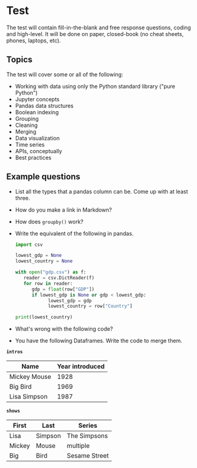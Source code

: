 # Test

The test will contain fill-in-the-blank and free response questions, coding and high-level. It will be done on paper, closed-book (no cheat sheets, phones, laptops, etc).

## Topics

The test will cover some or all of the following:

- Working with data using only the Python standard library ("pure Python")
- Jupyter concepts
- Pandas data structures
- Boolean indexing
- Grouping
- Cleaning
- Merging
- Data visualization
- Time series
- APIs, conceptually
- Best practices

## Example questions

- List all the types that a pandas column can be. Come up with at least three.
- How do you make a link in Markdown?
- How does `groupby()` work?
- Write the equivalent of the following in pandas.

  ```python
  import csv

  lowest_gdp = None
  lowest_country = None

  with open("gdp.csv") as f:
     reader = csv.DictReader(f)
     for row in reader:
        gdp = float(row["GDP"])
        if lowest_gdp is None or gdp < lowest_gdp:
              lowest_gdp = gdp
              lowest_country = row["Country"]

  print(lowest_country)
  ```

- What's wrong with the following code?
- You have the following Dataframes. Write the code to merge them.

**`intros`**

| Name         | Year introduced |
| ------------ | --------------- |
| Mickey Mouse | 1928            |
| Big Bird     | 1969            |
| Lisa Simpson | 1987            |

**`shows`**

| First  | Last    | Series        |
| ------ | ------- | ------------- |
| Lisa   | Simpson | The Simpsons  |
| Mickey | Mouse   | multiple      |
| Big    | Bird    | Sesame Street |

